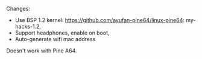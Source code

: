Changes:
- Use BSP 1.2 kernel: https://github.com/ayufan-pine64/linux-pine64: my-hacks-1.2,
- Support headphones, enable on boot,
- Auto-generate wifi mac address

Doesn't work with Pine A64.

